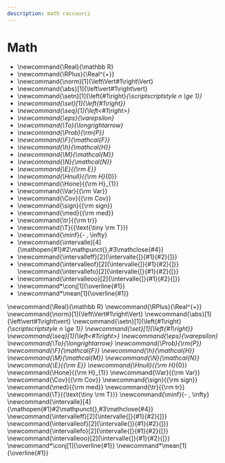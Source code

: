 ```yaml
---
description: math raccourci
---
```


# Math

* \newcommand{\Real}{\mathbb R}&#x20;
* \newcommand{\RPlus}{\Real^{+\}}&#x20;
* \newcommand{\norm}\[1]{\left\Vert#1\right\Vert}&#x20;
* \newcommand{\abs}\[1]{\left\vert#1\right\vert}&#x20;
* \newcommand{\setn}\[1]{\left{#1\right}_{\scriptscriptstyle n \ge 1\}}_&#x20;
* _\newcommand{\set}\[1]{\left{#1\right\}}_&#x20;
* _\newcommand{\seq}\[1]{\left<#1\right>}_&#x20;
* _\newcommand{\eps}{\varepsilon}_&#x20;
* _\newcommand{\To}{\longrightarrow}_&#x20;
* _\newcommand{\Prob}{\rm{P\}}_&#x20;
* _\newcommand{\F}{\mathcal{F\}}_&#x20;
* _\newcommand{\h}{\mathcal{H\}}_&#x20;
* _\newcommand{\M}{\mathcal{M\}}_&#x20;
* _\newcommand{\N}{\mathcal{N\}}_&#x20;
* _\newcommand{\E}\{{\rm E\}}_&#x20;
* _\newcommand{\Hnull}\{{\rm H}_{0\}}&#x20;
* \newcommand{\Hone}\{{\rm H}\_{1\}}&#x20;
* \newcommand{\Var}\{{\rm Var\}}&#x20;
* \newcommand{\Cov}\{{\rm Cov\}}&#x20;
* \newcommand{\sign}\{{\rm sign\}}&#x20;
* \newcommand{\med}\{{\rm med\}}&#x20;
* \newcommand{\tr}\{{\rm tr\}}&#x20;
* \newcommand{\T}\{{\text{\tiny \rm T\}}}&#x20;
* \newcommand{\minf}{- , \infty}&#x20;
* \newcommand{\intervalle}\[4]{\mathopen{#1}#2\mathpunct{},#3\mathclose{#4\}}
* \newcommand{\intervalleff}\[2]{\intervalle{\[}{#1}{#2}{]\}}&#x20;
* \newcommand{\intervalleof}\[2]{\intervalle{]}{#1}{#2}{]\}} \newcommand{\intervallefo}\[2]{\intervalle{\[}{#1}{#2}{\[\}}&#x20;
* \newcommand{\intervalleoo}\[2]{\intervalle{]}{#1}{#2}{\[\}}&#x20;
* \newcommand\*\conj\[1]{\overline{#1\}}&#x20;
* \newcommand\*\mean\[1]{\overline{#1\}}

\newcommand{\Real}{\mathbb R} \newcommand{\RPlus}{\Real^{+\}} \newcommand{\norm}\[1]{\left\Vert#1\right\Vert} \newcommand{\abs}\[1]{\left\vert#1\right\vert} \newcommand{\setn}\[1]{\left{#1\right}_{\scriptscriptstyle n \ge 1\}} \newcommand{\set}\[1]{\left{#1\right\}} \newcommand{\seq}\[1]{\left<#1\right>} \newcommand{\eps}{\varepsilon} \newcommand{\To}{\longrightarrow} \newcommand{\Prob}{\rm{P\}} \newcommand{\F}{\mathcal{F\}} \newcommand{\h}{\mathcal{H\}} \newcommand{\M}{\mathcal{M\}} \newcommand{\N}{\mathcal{N\}} \newcommand{\E}\{{\rm E\}} \newcommand{\Hnull}\{{\rm H}_{0\}} \newcommand{\Hone}\{{\rm H}\_{1\}} \newcommand{\Var}\{{\rm Var\}} \newcommand{\Cov}\{{\rm Cov\}} \newcommand{\sign}\{{\rm sign\}} \newcommand{\med}\{{\rm med\}} \newcommand{\tr}\{{\rm tr\}} \newcommand{\T}\{{\text{\tiny \rm T\}}} \newcommand{\minf}{- , \infty} \newcommand{\intervalle}\[4]{\mathopen{#1}#2\mathpunct{},#3\mathclose{#4\}} \newcommand{\intervalleff}\[2]{\intervalle{\[}{#1}{#2}{]\}} \newcommand{\intervalleof}\[2]{\intervalle{]}{#1}{#2}{]\}} \newcommand{\intervallefo}\[2]{\intervalle{\[}{#1}{#2}{\[\}} \newcommand{\intervalleoo}\[2]{\intervalle{]}{#1}{#2}{\[\}} \newcommand\*\conj\[1]{\overline{#1\}} \newcommand\*\mean\[1]{\overline{#1\}}
